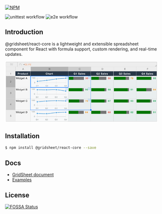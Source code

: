 [![NPM](https://nodei.co/npm/@gridsheet/react-core.png?mini=true)](https://www.npmjs.com/package/@gridsheet/react-core)

![unittest workflow](https://github.com/walkframe/gridsheet/actions/workflows/unittest.yaml/badge.svg?branch=master)
![e2e workflow](https://github.com/walkframe/gridsheet/actions/workflows/e2e.yaml/badge.svg?branch=master)

## Introduction

@gridsheet/react-core is a lightweight and extensible spreadsheet component for React with formula support, custom rendering, and real-time updates.

![gridsheet](https://github.com/walkframe/gridsheet/raw/master/gridsheet.png)


## Installation

```sh
$ npm install @gridsheet/react-core --save
```

## Docs

- [GridSheet document](https://gridsheet.walkframe.com/)
- [Examples](https://gridsheet.walkframe.com/examples/case1)

## License
[![FOSSA Status](https://app.fossa.com/api/projects/git%2Bgithub.com%2Fwalkframe%2Freact-gridsheet.svg?type=large)](https://app.fossa.com/projects/git%2Bgithub.com%2Fwalkframe%2Freact-gridsheet?ref=badge_large)

